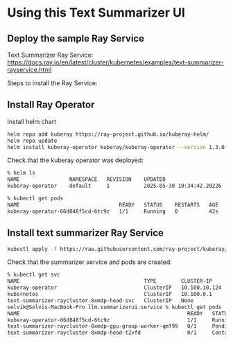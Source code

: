 # Using this Text Summarizer UI


## Deploy the sample Ray Service


Text Summarizer Ray Service: https://docs.ray.io/en/latest/cluster/kubernetes/examples/text-summarizer-rayservice.html


Steps to install the Ray Service:


## Install Ray Operator

Install helm chart

```bash
helm repo add kuberay https://ray-project.github.io/kuberay-helm/
helm repo update
helm install kuberay-operator kuberay/kuberay-operator --version 1.3.0
```

Check that the kuberay operator was deployed:

```bash
% helm ls
NAME            	NAMESPACE	REVISION	UPDATED                            	STATUS  	CHART                 	APP VERSION
kuberay-operator	default  	1       	2025-05-30 10:34:42.20226 -0700 PDT	deployed	kuberay-operator-1.3.0	           
```

```bash
% kubectl get pods
NAME                                READY   STATUS    RESTARTS   AGE
kuberay-operator-66d848f5cd-6tc9z   1/1     Running   0          42s
```


## Install text summarizer Ray Service

```bash
kubectl apply -f https://raw.githubusercontent.com/ray-project/kuberay/master/ray-operator/config/samples/ray-service.text-summarizer.yaml
```


Check that the summarizer service and pods are created:

```bash
% kubectl get svc
NAME                                        TYPE        CLUSTER-IP      EXTERNAL-IP   PORT(S)                                         AGE
kuberay-operator                            ClusterIP   10.100.10.124   <none>        8080/TCP                                        2m32s
kubernetes                                  ClusterIP   10.100.0.1      <none>        443/TCP                                         50d
text-summarizer-raycluster-8xmdp-head-svc   ClusterIP   None            <none>        10001/TCP,8265/TCP,6379/TCP,8080/TCP,8000/TCP   74s
selvik@Selvis-MacBook-Pro llm.summarizerui.service % kubectl get pods
NAME                                                      READY   STATUS              RESTARTS   AGE
kuberay-operator-66d848f5cd-6tc9z                         1/1     Running             0          2m44s
text-summarizer-raycluster-8xmdp-gpu-group-worker-qmf99   0/1     Pending             0          86s
text-summarizer-raycluster-8xmdp-head-t2vfd               0/1     ContainerCreating   0          86s
```



